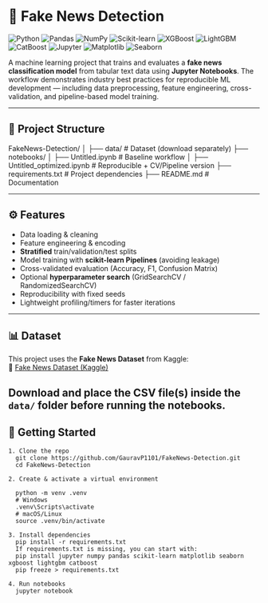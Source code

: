 # 📰 Fake News Detection  

![Python](https://img.shields.io/badge/Python-3.9%2B-blue.svg)  ![Pandas](https://img.shields.io/badge/Pandas-Data%20Analysis-yellowgreen.svg)  ![NumPy](https://img.shields.io/badge/NumPy-Matrix%20Computations-orange.svg)  ![Scikit-learn](https://img.shields.io/badge/Scikit--learn-ML%20Library-red.svg)  ![XGBoost](https://img.shields.io/badge/XGBoost-Gradient%20Boosting-brightgreen.svg)  ![LightGBM](https://img.shields.io/badge/LightGBM-Boosting-lightblue.svg)  ![CatBoost](https://img.shields.io/badge/CatBoost-Boosting-lightcoral.svg)  ![Jupyter](https://img.shields.io/badge/Jupyter-Notebook-orange.svg)  ![Matplotlib](https://img.shields.io/badge/Matplotlib-Visualization-lightgrey.svg)  ![Seaborn](https://img.shields.io/badge/Seaborn-Statistical%20Plots-blueviolet.svg)  

A machine learning project that trains and evaluates a **fake news classification model** from tabular text data using **Jupyter Notebooks**. The workflow demonstrates industry best practices for reproducible ML development — including data preprocessing, feature engineering, cross-validation, and pipeline-based model training.  

---

## 📂 Project Structure  
FakeNews-Detection/
│
├── data/ # Dataset (download separately)
├── notebooks/
│ ├── Untitled.ipynb # Baseline workflow
│ ├── Untitled_optimized.ipynb # Reproducible + CV/Pipeline version
├── requirements.txt # Project dependencies
├── README.md # Documentation

---

## ⚙️ Features  

- Data loading & cleaning  
- Feature engineering & encoding  
- **Stratified** train/validation/test splits  
- Model training with **scikit-learn Pipelines** (avoiding leakage)  
- Cross-validated evaluation (Accuracy, F1, Confusion Matrix)  
- Optional **hyperparameter search** (GridSearchCV / RandomizedSearchCV)  
- Reproducibility with fixed seeds  
- Lightweight profiling/timers for faster iterations  

---

## 📊 Dataset  

This project uses the **Fake News Dataset** from Kaggle:  
🔗 [Fake News Dataset (Kaggle)](https://www.kaggle.com/c/fake-news/data)  

Download and place the CSV file(s) inside the `data/` folder before running the notebooks.  
---
## 🚀 Getting Started  
```
1. Clone the repo  
  git clone https://github.com/GauravP1101/FakeNews-Detection.git
  cd FakeNews-Detection

2. Create & activate a virtual environment
   
  python -m venv .venv
  # Windows
  .venv\Scripts\activate
  # macOS/Linux
  source .venv/bin/activate

3. Install dependencies
  pip install -r requirements.txt
  If requirements.txt is missing, you can start with:
  pip install jupyter numpy pandas scikit-learn matplotlib seaborn xgboost lightgbm catboost
  pip freeze > requirements.txt

4. Run notebooks
  jupyter notebook
```


